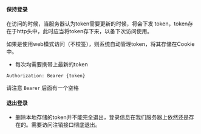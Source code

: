 #### 保持登录

在访问的时候，当服务器认为token需要更新的时候，将会下发 token，token存在于http头中，此时应当将token存下来，以备下次访问使用。

如果是使用web模式访问（不校签），则系统自动管理token，将其存储在Cookie中。

* 每次均需要携带上最新的token

```
Authorization: Bearer {token}
```

请注意 ```Bearer``` 后面有一个空格

#### 退出登录

* 删除本地存储的token并不能完全退出，登录信息在我们服务器上依然还是存在的。需要访问注销接口彻底退出。
